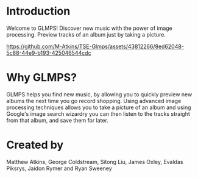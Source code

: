 # Introduction 
Welcome to GLMPS! Discover new music with the power of image processing. Preview tracks of an album just by taking a picture. 

https://github.com/M-Atkins/TSE-Glmps/assets/43812266/8ed62048-5c88-44e9-b193-425046544cdc

# Why GLMPS?
GLMPS helps you find new music, by allowing you to quickly preview new albums the next time you go record shopping. Using advanced image processing techniques allows you to take a picture of an album and using Google's image search wizardry you can then listen to the tracks straight from that album, and save them for later. 

# Created by

Matthew Atkins, George Coldstream, Sitong Liu, James Oxley, Evaldas Piksrys, Jaidon Rymer and Ryan Sweeney
